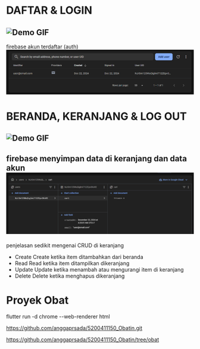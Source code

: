 # DAFTAR & LOGIN

![Demo GIF](https://i.giphy.com/media/v1.Y2lkPTc5MGI3NjExbmJtdjl1NTdoMXRldnF3bmRkNGdjbndnano0aTZpZThuc2VqcmR5OCZlcD12MV9pbnRlcm5hbF9naWZfYnlfaWQmY3Q9Zw/bW5vrW2u9Bz2jXxwaH/giphy.gif)
---
firebase akun terdaftar (auth)
![Logo Proyek](https://github.com/anggaprsada/5200411150_Obatin/blob/obat/Screenshot%202024-12-22%20050001.png)
# BERANDA, KERANJANG & LOG OUT

![Demo GIF](https://i.giphy.com/media/v1.Y2lkPTc5MGI3NjExMTllMDh0MmtkOXVqeHd6eWM0a3BucDBhcGRodmx3MGliczFjOWRzeCZlcD12MV9pbnRlcm5hbF9naWZfYnlfaWQmY3Q9Zw/KjLST86L9qJDPqq5zH/giphy.gif)
---
firebase menyimpan data di keranjang dan data akun
![Logo Proyek](https://github.com/anggaprsada/5200411150_Obatin/blob/obat/Screenshot%202024-12-22%20045955.png)
---
penjelasan sedikit mengenai CRUD di keranjang
- Create
  Create ketika item ditambahkan dari beranda
- Read
  Read ketika item ditampilkan dikeranjang
- Update
  Update ketika menambah atau mengurangi item di keranjang
- Delete
  Delete ketika menghapus dikeranjang
 
 # Proyek Obat
flutter run -d chrome --web-renderer html

https://github.com/anggaprsada/5200411150_Obatin.git

https://github.com/anggaprsada/5200411150_Obatin/tree/obat

